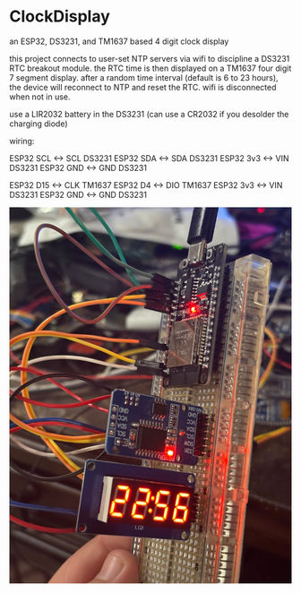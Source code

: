 # ClockDisplay
an ESP32, DS3231, and TM1637 based 4 digit clock display

this project connects to user-set NTP servers via wifi to discipline a DS3231 RTC breakout module.
the RTC time is then displayed on a TM1637 four digit 7 segment display.
after a random time interval (default is 6 to 23 hours), the device will reconnect to NTP and reset the RTC.
wifi is disconnected when not in use.

use a LIR2032 battery in the DS3231 (can use a CR2032 if you desolder the charging diode)

wiring:

ESP32 SCL <-> SCL DS3231
ESP32 SDA <-> SDA DS3231
ESP32 3v3 <-> VIN DS3231
ESP32 GND <-> GND DS3231

ESP32 D15 <-> CLK TM1637
ESP32 D4  <-> DIO TM1637
ESP32 3v3 <-> VIN DS3231
ESP32 GND <-> GND DS3231

![a cool clock](/clocky.jpg?raw=true "Clock Display")
